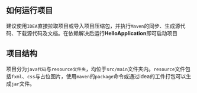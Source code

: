 ## 如何运行项目
建议使用`IDEA`直接拉取项目或导入项目压缩包，并执行`Maven`的同步、生成源代码、下载源代码及文档。在依赖解决后运行**HelloApplication**即可启动项目

## 项目结构
项目分为`java代码`与`resource文件夹`，均位于`src/main`文件夹内。`resource`文件包括`fxml`、`css`与占位图片，使用`maven`的`package`命令或通过idea的工件打包可以生成`jar`文件。
